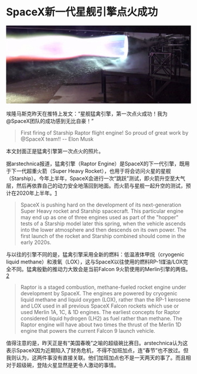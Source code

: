 # SpaceX新一代星舰引擎点火成功

![猛禽引擎第一次点火](20190206-SpaceX.jpg)

埃隆马斯克昨天在推特上发文：“星舰猛禽引擎，第一次点火成功！我为@SpaceX团队的成功感到无比自豪！”

> First firing of Starship Raptor flight engine! So proud of great work by @SpaceX team!! -- Elon Musk

本文封面正是猛禽引擎第一次点火的照片。

据arstechnica报道，猛禽引擎（Raptor Engine）是SpaceX的下一代引擎，既用于下一代超重火箭（Super Heavy Rocket），也用于将会访问火星的星舰（Starship）。今年上半年，SpaceX会进行一次“跳跃”测试，即火箭升空至大气层，然后再依靠自己的动力安全地落回到地面。而火箭与星舰一起升空的测试，预计在2020年上半年。[1]

> SpaceX is pushing hard on the development of its next-generation Super Heavy rocket and Starship spacecraft. This particular engine may end up as one of three engines used as part of the "hopper" tests of a Starship model later this spring, when the vehicle ascends into the lower atmosphere and then descends on its own power. The first launch of the rocket and Starship combined should come in the early 2020s.

与以往的引擎不同的是，猛禽引擎采用全新的燃料：低温液体甲烷（cryogenic liquid methane）和液氧（LOX），这与SpaceX以往使用的燃料RP-1煤油/LOX完全不同。猛禽殷勤的推动力大致会是当前Falcon 9火箭使用的Merlin引擎的两倍。[2]

> Raptor is a staged combustion, methane-fueled rocket engine under development by SpaceX. The engines are powered by cryogenic liquid methane and liquid oxygen (LOX), rather than the RP-1 kerosene and LOX used in all previous SpaceX Falcon rockets which use or used Merlin 1A, 1C, & 1D engines. The earliest concepts for Raptor considered liquid hydrogen (LH2) as fuel rather than methane. The Raptor engine will have about two times the thrust of the Merlin 1D engine that powers the current Falcon 9 launch vehicle.

值得注意的是，昨天正是有“美国春晚”之喻的超级碗比赛日。arstechnica认为这表示SpaceX因为近期陷入了财务危机，不得不加班加点，连“春节”也不放过。但我则认为，这两件事没有直接关联。他们加班加点也不是一天两天的事了。而且相对于超级碗，登陆火星显然是更令人激动的事情。

[1]: https://arstechnica.com/science/2019/02/spacex-test-fires-flight-version-of-its-raptor-engine-for-the-first-time/
[2]: https://en.wikipedia.org/wiki/Raptor_(rocket_engine_family)